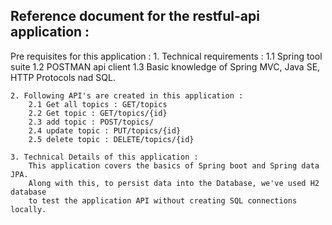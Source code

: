 Reference document for the restful-api application : 
----------------------------------------------------
Pre requisites for this application :
	1. Technical requirements :
		1.1 Spring tool suite 
		1.2 POSTMAN api client 
		1.3 Basic knowledge of Spring MVC, Java SE, HTTP Protocols nad SQL.

	2. Following API's are created in this application :
		2.1 Get all topics : GET/topics
		2.2 Get topic : GET/topics/{id}
		2.3 add topic : POST/topics/
		2.4 update topic : PUT/topics/{id}
		2.5 delete topic : DELETE/topics/{id}

	3. Technical Details of this application :
		This application covers the basics of Spring boot and Spring data JPA.
		Along with this, to persist data into the Database, we've used H2 database 
		to test the application API without creating SQL connections locally. 
